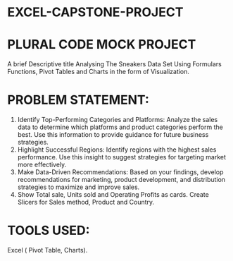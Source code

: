 # EXCEL-CAPSTONE-PROJECT
# PLURAL CODE MOCK PROJECT
A brief Descriptive title Analysing The Sneakers Data Set Using Formulars Functions, Pivot Tables and Charts in the form of Visualization.
# PROBLEM STATEMENT: 
 1.	Identify Top-Performing Categories and Platforms: Analyze the sales data to determine which platforms and product categories perform the best. Use this information to provide guidance for future business strategies.
 2.	Highlight Successful Regions: Identify regions with the highest sales performance. Use this insight to suggest strategies for targeting market more effectively.
 3.	Make Data-Driven Recommendations: Based on your findings, develop recommendations for marketing, product development, and distribution strategies to maximize and improve sales.
 4.	Show Total sale, Units sold and Operating Profits as cards. Create Slicers for Sales method, Product and Country.
# TOOLS USED:
Excel ( Pivot Table, Charts).
